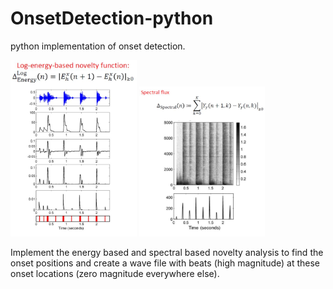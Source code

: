 # OnsetDetection-python
python implementation of onset detection.

<img src="./image/energy1.JPG" width="40%"> <img src="./image/energy2.JPG" width="40%">


Implement the energy based and spectral based novelty analysis to find the onset positions and create a wave file with beats (high magnitude) at these onset locations (zero magnitude everywhere else).
